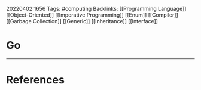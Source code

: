 20220402:1656
Tags: #computing 
Backlinks: [[Programming Language]] [[Object-Oriented]] [[Imperative Programming]] [[Enum]] [[Compiler]] [[Garbage Collection]] [[Generic]] [[Inheritance]] [[Interface]]
# Go




---
# References